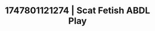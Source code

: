 ---
categories:
- Passionate kisses
- Immersive erotica
- Punk lovers
- Afterglow vibes
- Hog tying
image: /assets/images/1747801121274.jpg
layout: post
seo:
  description: Featured content with premium Scat Fetish, ABDL Play. HD images available.
  keywords: Scat Fetish, ABDL Play
  og_image: /assets/images/1747801121274.jpg
  schema_type: VisualArtwork
tags:
- ABDL Play
- '#1747801121274'
- Scat Fetish
title: 1747801121274 | Scat Fetish ABDL Play
---